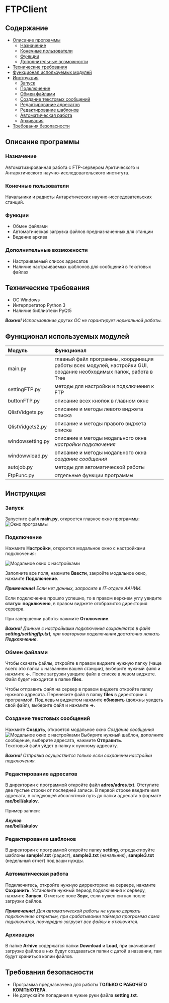 # FTPClient

## Содержание
- [Описание программы](#Описание-программы)
    - [Назначение](#Назначение)
    - [Конечные пользователи](#Конечные-пользователи)
    - [Функции](#Функции)
    - [Дополнительные возможности](#Дополнительные-возможности)
- [Технические требования](#Технические-требования)
- [Функционал используемых модулей](#Функционал-используемых-модулей)
- [Инструкция](#Инструкция)
    - [Запуск](#Запуск)
    - [Подключение](#Подключение)
    - [Обмен файлами](#Обменфайлами)
    - [Создание текстовых сообщений](#Создание-текстовых-сообщений)
    - [Редактирование адресатов](#Редактирование-адресатов)
    - [Редактирование шаблонов](#редактирование-шаблонов)
    - [Автоматическая работа](#Автоматическая-работа)
    - [Архивация](#архивация)
- [Требования безопасности](Требования-безопасности)

## Описание программы
### Назначение
Автоматизированная работа с FTP-сервером Арктического и Антарктического научно-исследовательского института.

### Конечные пользователи
Начальники и радисты Антарктических научно-исследовательских станций.

### Функции
- Обмен файлами
- Автоматическая загрузка файлов предназначенных для станции
- Ведение архива

### Дополнительные возможности

- Настраиваемый список адресатов
- Наличие настраиваемых шаблонов для сообщений в текстовых файлах

## Технические требования
- ОС Windows
- Интерпретатор Python 3
- Наличие библиотеки PyQt5

***Важно!*** *Использование других ОС не гарантирует нормальной работы.*

## Функционал используемых модулей

| Модуль | Функционал |
| :--- | :--- |
| main\.py | главный файл программы,  координация работы всех модулей, настройки GUI, создание необходимых папок, работа в Tree |
| settingFTP\.py | методы для настройки и подключения к FTP |
| buttonFTP\.py | описание всех кнопок в главном окне |
| QlistVidgets\.py | описание и методы левого виджета списка |
| QlistVidgets2\.py | описание и методы правого виджета списка |
| windowsetting\.py | описание и методы модального окна *настройки подключения* |
| windowwload\.py | описание и методы модального окна *создание сообщения* |
| autojob\.py | методы для автоматической работы |
| FtpFunc\.py | отдельные функции программы |

## Инструкция
### Запуск
Запустите файл **main\.py**, откроется главное окно программы:
![Окно программы](image/image_window_program.png)

### Подключение
Нажмите **Настройки**, откроется модальное окно с настройками подключения:


![Модальное окно с настройками](image/image_windows_modal.png)


Заполните все поля, нажмите **Ввести**, закройте модальное окно, нажмите **Подключение**.

***Примечание!*** *Если нет данных, запросите в IT-отделе ААНИИ.*

Если подключение прошло успешно, то в правом верхнем углу увидите **статус: подключено**, в правом виджете отобразится директория сервера.

При завершении работы нажмите **Отключение**.

***Важно!*** 
*Данные с настройками подключения сохраняются в файл **setting/settingftp.txt**, при повторном подключении достаточно нажать **Подключение***.

### Обмен файлами
Чтобы скачать файлы, откройте в правом виджете нужную папку (чаще всего это папка с названием вашей станции), выберите нужный файл и нажмите **←**. После загрузки увидите файл в списке в левом виджете. Файл будет находится в папке **files**.

Чтобы отправить файл на сервер в правом виджете откройте папку нужного адресата. Перенесите файл в папку **files** в директории с программой. Под левым виджетом нажмите **обновить** (должны увидеть свой файл), выберите файл и нажмите **→**.

### Создание текстовых сообщений

Нажмите **Создать**, откроется модальное окно *Создание сообщения*
![Модальное окно с настройками](image/image_message.png)
Выбирите нужный шаблон, дополните сообщение, выберите адресата, нажмите **Отправить**.  
Текстовый файл уйдет в папку к нужному адресату.

***Важно!***
*Отправка осуществится только если сохранены настройки подключения.*

### Редактирование адресатов

В директории с программой откройте файл **adres/adres.txt**. Отступите две пустые строки от последней записи. В первой строке введите имя адресата, в следующей абсолютный путь до папки адресата в формате **rae/bell/akulov**.

Пример записи:

***Акулов***  
**rae/bell/akulov**

### Редактирование шаблонов
В директории с программой откройте папку **setting**, отредактируйте шаблоны **sample1.txt** (радист), **sample2.txt** (начальник), **sample3.txt** (недельный отчет) под ваши нужды.

### Автоматическая работа
Подключитесь, откройте нужную дирректорию на сервере, нажмите **Сохранить**. Установите нужный период подключения к серверу, нажмите **Запуск**. Отметьте поле **Звук**, если нужен сигнал после загрузки файлов.  

***Примечание!*** *Для автоматической работы не нужно держать подключение открытым, при срабатывании таймера программа сама подключится, поочередно загрузит все файлы и отключится.*

### Архивация
В папке **Arhive** содержатся папки **Download** и **Load**, при скачивании/загрузке файлов в них будут создаваться папки с датой в названии, там будут храниться копии файлов.

## Требования безопасности
- Программа предназначена для работы **ТОЛЬКО С РАБОЧЕГО КОМПЬЮТЕРА**. 
- Не допускайте попадания в чужие руки файла **setting.txt**. 







